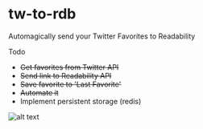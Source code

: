 tw-to-rdb
=========

Automagically send your Twitter Favorites to Readability


Todo
* ~~Get favorites from Twitter API~~
* ~~Send link to Readability API~~
* ~~Save favorite to 'Last Favorite'~~
* ~~Automate it~~
* Implement persistent storage (redis)


![alt text](http://i.imgur.com/hNo4G.png "Basic design")

